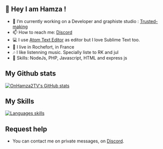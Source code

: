 ## 👋 Hey I am Hamza !

- 🔭 I’m currently working on a Developer and graphiste studio : [Trusted-making](https://trusted-making.eu)
- 📫 How to reach me: [Discord](https://discord.com/users/853268210899353600)
- 💻 I use [Atom Text Editor](https://atom.io/) as editor but I love Sublime Text too.
- 🥖 I live in Rochefort, in France
- 🎶 I like listenning music. Specially liste to RK and jul
- 🔧 Skills: NodeJs, PHP, Javascript, HTML and express js

## My Github stats

[![OnHamza2TV's GitHub stats](https://github-readme-stats.vercel.app/api?username=OnHamza2TV)](https://github.com/anuraghazra/github-readme-stats)

## My Skills

[![Languages skills](https://github-readme-stats.vercel.app/api/top-langs/?username=OnHamza2TV&layout=compact)](https://github.com/anuraghazra/github-readme-stats)

## Request help
- You can contact me on private messages, on [Discord](https://discord.com/users/853268210899353600).
